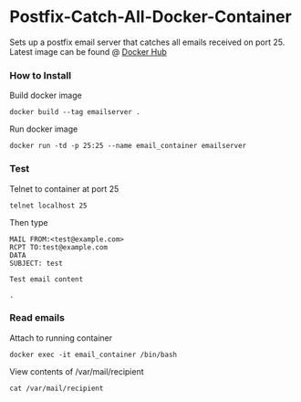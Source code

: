 # Postfix-Catch-All-Docker-Container


Sets up a postfix email server that catches all emails received on port 25.
Latest image can be found @ [Docker Hub](https://hub.docker.com/r/frouk/postfix_catch_all/)

### How to Install
Build docker image
```
docker build --tag emailserver .
```
Run docker image
```
docker run -td -p 25:25 --name email_container emailserver
```

### Test
Telnet to container at port 25
```
telnet localhost 25
```
Then type
```
MAIL FROM:<test@example.com>
RCPT TO:test@example.com
DATA
SUBJECT: test

Test email content

.
```

### Read emails
Attach to running container
```
docker exec -it email_container /bin/bash
```
View contents of /var/mail/recipient
```
cat /var/mail/recipient
```